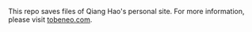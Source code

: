 This repo saves files of Qiang Hao's personal site. For more information, please visit [tobeneo.com](http://tobeneo.com).